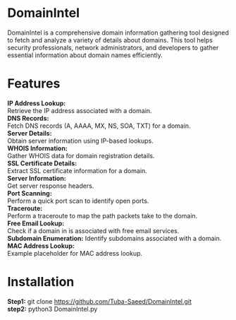 # DomainIntel
  DomainIntel is a comprehensive domain information gathering tool designed to fetch and analyze a variety of details about domains. This tool helps security professionals, network administrators, and developers to gather essential information about domain names efficiently.
  
  # Features
  **IP Address Lookup:**   
  Retrieve the IP address associated with a domain.     
  **DNS Records:**   
  Fetch DNS records (A, AAAA, MX, NS, SOA, TXT) for a domain.   
  **Server Details:**     
  Obtain server information using IP-based lookups.   
  **WHOIS Information:**    
  Gather WHOIS data for domain registration details.    
  **SSL Certificate Details:**   
  Extract SSL certificate information for a domain.    
  **Server Information:**   
  Get server response headers.   
  **Port Scanning:**  
  Perform a quick port scan to identify open ports.    
  **Traceroute:**   
  Perform a traceroute to map the path packets take to the domain.   
  **Free Email Lookup:**   
  Check if a domain in is associated with free email services.   
**Subdomain Enumeration:** 
Identify subdomains associated with a domain.   
  **MAC Address Lookup:**   
  Example placeholder for MAC address lookup.   
  # Installation   
  **Step1:**
  git clone https://github.com/Tuba-Saeed/DomainIntel.git                        
**step2:**
python3 DomainIntel.py

  
  
  
